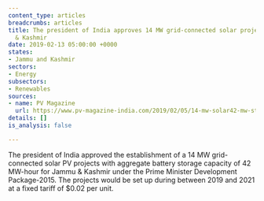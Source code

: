 ```yaml
---
content_type: articles
breadcrumbs: articles
title: The president of India approves 14 MW grid-connected solar projects in Jammu
  & Kashmir
date: 2019-02-13 05:00:00 +0000
states:
- Jammu and Kashmir
sectors:
- Energy
subsectors:
- Renewables
sources:
- name: PV Magazine
  url: https://www.pv-magazine-india.com/2019/02/05/14-mw-solar42-mw-storage-project-approved-for-jammu-kashmir-with-vgf-support/
details: []
is_analysis: false

---
```

The president of India approved the establishment of a 14 MW grid-connected solar PV projects with aggregate battery storage capacity of 42 MW-hour for Jammu & Kashmir under the Prime Minister Development Package-2015. The projects would be set up during between 2019 and 2021 at a fixed tariff of $0.02 per unit.